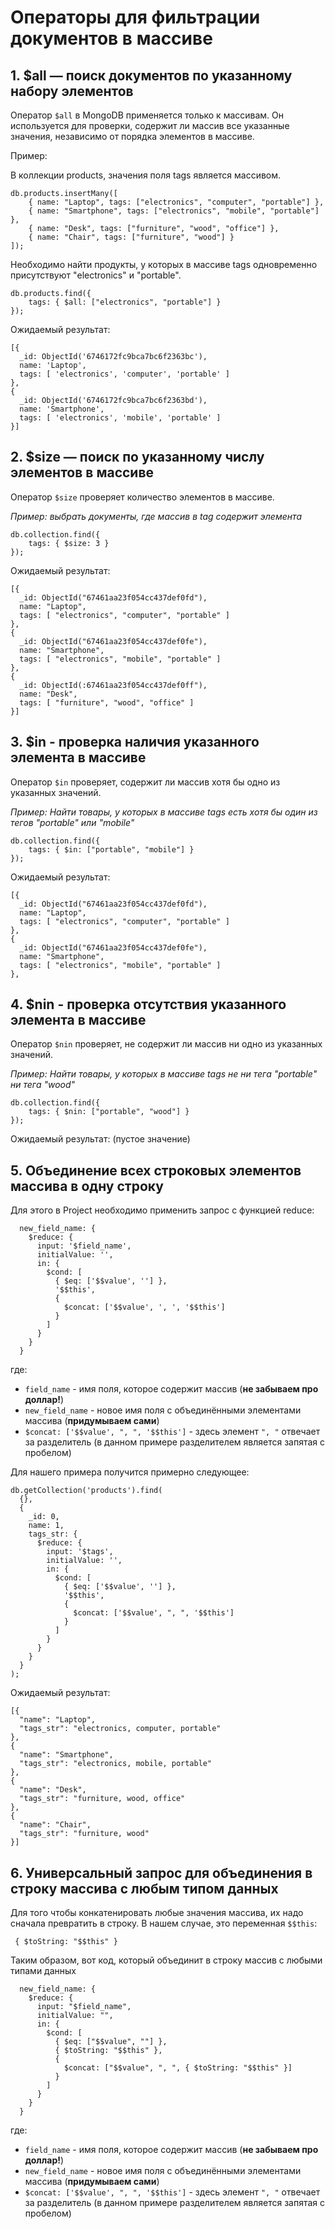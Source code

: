 # Операторы для фильтрации документов в массиве

## 1. $all — поиск документов по указанному набору элементов

Оператор `$all` в MongoDB применяется только к массивам. Он используется для проверки, содержит ли массив все указанные значения, независимо от порядка элементов в массиве.

Пример:

В коллекции products, значения поля tags является массивом.
```
db.products.insertMany([
    { name: "Laptop", tags: ["electronics", "computer", "portable"] },
    { name: "Smartphone", tags: ["electronics", "mobile", "portable"] },
    { name: "Desk", tags: ["furniture", "wood", "office"] },
    { name: "Chair", tags: ["furniture", "wood"] } 
]);
```
Необходимо найти продукты, у которых в массиве tags одновременно присутствуют "electronics" и "portable".
```
db.products.find({
    tags: { $all: ["electronics", "portable"] }
});
```

Ожидаемый результат:
```
[{
  _id: ObjectId('6746172fc9bca7bc6f2363bc'),
  name: 'Laptop',
  tags: [ 'electronics', 'computer', 'portable' ]
},
{
  _id: ObjectId('6746172fc9bca7bc6f2363bd'),
  name: 'Smartphone',
  tags: [ 'electronics', 'mobile', 'portable' ]
}]
```

## 2. $size — поиск по указанному числу элементов в массиве

Оператор `$size` проверяет количество элементов в массиве.

*Пример: выбрать документы, где массив в tag содержит элемента*
```
db.collection.find({ 
    tags: { $size: 3 } 
});
```

Ожидаемый результат:
```
[{
  _id: ObjectId("67461aa23f054cc437def0fd"),
  name: "Laptop",
  tags: [ "electronics", "computer", "portable" ]
},
{
  _id: ObjectId("67461aa23f054cc437def0fe"),
  name: "Smartphone",
  tags: [ "electronics", "mobile", "portable" ]
},
{
  _id: ObjectId(:67461aa23f054cc437def0ff"),
  name: "Desk",
  tags: [ "furniture", "wood", "office" ]
}]
```
## 3. $in - проверка наличия указанного элемента в массиве

Оператор `$in` проверяет, содержит ли массив хотя бы одно из указанных значений.

*Пример:  Найти товары, у которых в массиве tags есть хотя бы один из тегов "portable" или "mobile"*    

```
db.collection.find({ 
    tags: { $in: ["portable", "mobile"] } 
});
```

Ожидаемый результат:
```
[{
  _id: ObjectId("67461aa23f054cc437def0fd"),
  name: "Laptop",
  tags: [ "electronics", "computer", "portable" ]
},
{
  _id: ObjectId("67461aa23f054cc437def0fe"),
  name: "Smartphone",
  tags: [ "electronics", "mobile", "portable" ]
},
```

## 4. $nin - проверка отсутствия указанного элемента в массиве

Оператор `$nin` проверяет, не содержит ли массив ни одно из указанных значений.

*Пример:  Найти товары, у которых в массиве tags не ни тега "portable" ни тега "wood"*    

```
db.collection.find({ 
    tags: { $nin: ["portable", "wood"] } 
});
```

Ожидаемый результат: (пустое значение)

## 5. Объединение всех строковых элементов массива в одну строку

Для этого в Project необходимо применить запрос с функцией reduce:
```
  new_field_name: {
    $reduce: {
      input: '$field_name',
      initialValue: '',
      in: {
        $cond: [
          { $eq: ['$$value', ''] },
          '$$this',
          {
            $concat: ['$$value', ', ', '$$this']
          }
        ]
      }
    }
  }
```
где:
- `field_name` - имя поля, которое содержит массив (**не забываем про доллар!**)
- `new_field_name` - новое имя поля с объединёнными элементами массива (**придумываем сами**)
- `$concat: ['$$value', ", ", '$$this']` - здесь элемент `", "` отвечает за разделитель (в данном примере разделителем является запятая с пробелом)

Для нашего примера получится примерно следующее:
```
db.getCollection('products').find(
  {},
  {
    _id: 0,
    name: 1,
    tags_str: {
      $reduce: {
        input: '$tags',
        initialValue: '',
        in: {
          $cond: [
            { $eq: ['$$value', ''] },
            '$$this',
            {
              $concat: ['$$value', ", ", '$$this']
            }
          ]
        }
      }
    }
  }
);
```

Ожидаемый результат:
```
[{
  "name": "Laptop",
  "tags_str": "electronics, computer, portable"
},
{
  "name": "Smartphone",
  "tags_str": "electronics, mobile, portable"
},
{
  "name": "Desk",
  "tags_str": "furniture, wood, office"
},
{
  "name": "Chair",
  "tags_str": "furniture, wood"
}]
```

## 6. Универсальный запрос для объединения в строку массива с любым типом данных

Для того чтобы конкатенировать любые значения массива, их надо сначала превратить в строку.
В нашем случае, это переменная `$$this`:
```
 { $toString: "$$this" }
```

Таким образом, вот код, который объединит в строку массив с любыми типами данных
```
  new_field_name: {
    $reduce: {
      input: "$field_name",
      initialValue: "",
      in: {
        $cond: [
          { $eq: ["$$value", ""] },
          { $toString: "$$this" },
          {
            $concat: ["$$value", ", ", { $toString: "$$this" }]
          }
        ]
      }
    }
  }

```
где:
- `field_name` - имя поля, которое содержит массив (**не забываем про доллар!**)
- `new_field_name` - новое имя поля с объединёнными элементами массива (**придумываем сами**)
- `$concat: ['$$value', ", ", '$$this']` - здесь элемент `", "` отвечает за разделитель (в данном примере разделителем является запятая с пробелом)